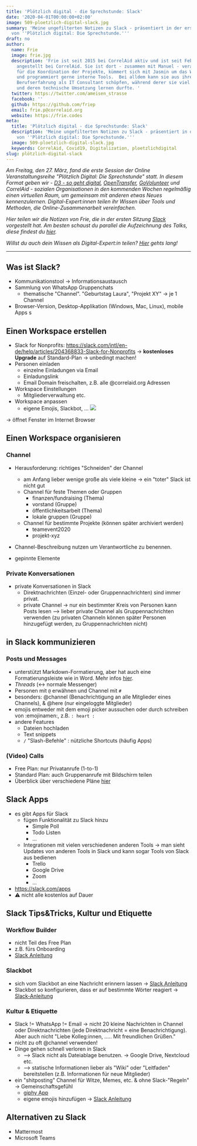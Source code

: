 ```yaml
---
title: 'Plötzlich digital - die Sprechstunde: Slack'
date: '2020-04-01T00:00:00+02:00'
image: 509-ploetzlich-digital-slack.jpg
summary: 'Meine ungefilterten Notizen zu Slack - präsentiert in der ersten Sitzung
  von ''Plötzlich digital: Die Sprechstunde.'''
draft: no
author:
  name: Frie
  image: frie.jpg
  description: 'Frie ist seit 2015 bei CorrelAid aktiv und ist seit Februar 2020 hauptamtlich
    angestellt bei CorrelAid. Sie ist dort - zusammen mit Manuel - verantwortlich
    für die Koordination der Projekte, kümmert sich mit Jasmin um das Wissensmanagement
    und programmiert gerne interne Tools.  Bei alldem kann sie aus ihrer zweijährigen
    Berufserfahrung als IT Consultant schöpfen, während derer sie viel über Projektarbeit
    und deren technische Umsetzung lernen durfte. '
  twitter: https://twitter.com/ameisen_strasse
  facebook: ''
  github: https://github.com/friep
  email: frie.p@correlaid.org
  website: https://frie.codes
meta:
  title: 'Plötzlich digital - die Sprechstunde: Slack'
  description: 'Meine ungefilterten Notizen zu Slack - präsentiert in der ersten Sitzung
    von ''Plötzlich digital: Die Sprechstunde.'''
  image: 509-ploetzlich-digital-slack.jpg
  keywords: CorrelAid, Covid19, Digitalization, ploetzlichdigital
slug: plötzlich-digital-slack
---
```


*Am Freitag, den 27. März, fand die erste Session der Online Veranstaltungsreihe "Plötzlich Digital: Die Sprechstunde" statt. In diesem Format geben wir - [D3 - so geht digital](https://so-geht-digital.de/), [OpenTransfer](https://opentransfer.de/), [GoVolunteer](govolunteer.com/) und CorrelAid - sozialen Organisationen in den kommenden Wochen regelmäßig einen virtuellen Raum, um gemeinsam mit anderen etwas Neues kennenzulernen. Digital-Expert:innen teilen ihr Wissen über Tools und Methoden, die Online-Zusammenarbeit vereinfachen.*

*Hier teilen wir die Notizen von Frie, die in der ersten Sitzung [Slack](https://slack.com/intl/en-de/help/articles/204368833-Slack-for-Nonprofits) vorgestellt hat. Am besten schaust du parallel die Aufzeichnung des Talks, diese findest du [hier](https://youtu.be/9wyL6svdBww).*

*Willst du auch dein Wissen als Digital-Expert:in teilen? [Hier](https://forms.gle/4GbxAR9S15R9UhyG6) gehts lang!*

----



## Was ist Slack?

- Kommunikationstool -> Informationsaustausch
- Sammlung von WhatsApp Gruppenchats 
    - thematische "Channel". "Geburtstag Laura", "Projekt XY" -> je 1 Channel 
- Browser-Version, Desktop-Applikation (Windows, Mac, Linux), mobile Apps
s

## Einen Workspace erstellen

- Slack for Nonprofits: https://slack.com/intl/en-de/help/articles/204368833-Slack-for-Nonprofits -> **kostenloses Upgrade** auf Standard-Plan -> unbedingt machen!
- Personen einladen
    - einzelne Einladungen via Email
    - Einladungslink 
    - Email Domain freischalten, z.B. alle @correlaid.org Adressen
- Workspace Einstellungen 
    - Mitgliederverwaltung etc. 
- Workspace anpassen
    - eigene Emojis, Slackbot, ...
![](https://i.imgur.com/3pbhoUs.png)

-> öffnet Fenster im Internet Browser 


## Einen Workspace organisieren

### Channel

- Herausforderung: richtiges "Schneiden" der Channel
    - am Anfang lieber wenige große als viele kleine -> ein "toter" Slack ist nicht gut 
    - Channel für feste Themen oder Gruppen
        - finanzen/fundraising (Thema)
        - vorstand (Gruppe)
        - öffentlichkeitsarbeit (Thema)
        - lokale gruppen (Gruppe)
    - Channel für bestimmte Projekte (können später archiviert werden)
        - teamevent2020
        - projekt-xyz

- Channel-Beschreibung nutzen um Verantwortliche zu benennen. 
- gepinnte Elemente



### Private Konversationen

- private Konversationen in Slack
    - Direktnachrichten (Einzel- oder Gruppennachrichten) sind immer privat.
    - private Channel -> nur ein bestimmter Kreis von Personen kann Posts lesen
--> lieber private Channel als Gruppennachrichten verwenden (zu privaten Channeln können später Personen hinzugefügt werden, zu Gruppennachrichten nicht)



## in Slack kommunizieren

### Posts und Messages 

- unterstützt Markdown-Formatierung, aber hat auch eine Formatierungsleiste wie in Word. Mehr infos [hier](https://slack.com/intl/de-de/help/articles/202288908-Nachrichten-formatieren).
- *Threads* (<-> normale Messenger)
- Personen mit `@` erwähnen und Channel mit `#`
- besonders: @channel (Benachrichtigung an alle Mitglieder eines Channels), & @here (nur eingeloggte Mitglieder)
- emojis entweder mit dem emoji picker aussuchen oder durch schreiben von :emojinamen:, z.B. `: heart :`
- andere Features
    - Dateien hochladen
    - Text snippets
    - `/` "Slash-Befehle" : nützliche Shortcuts (häufig Apps)



### (Video) Calls 

- Free Plan: nur Privatanrufe (1-to-1)
- Standard Plan: auch Gruppenanrufe mit Bildschirm teilen
- Überblick über verschiedene Pläne [hier](https://slack.com/intl/de-de/pricing<)


## Slack Apps

- es gibt Apps für Slack
    - fügen Funktionalität zu Slack hinzu
        - Simple Poll
        - Todo Listen
        - ...
    -  Integrationen mit vielen verschiedenen anderen Tools -> man sieht Updates von anderen Tools in Slack und kann sogar Tools von Slack aus bedienen
        - Trello
        - Google Drive
        - Zoom
        - ...
- https://slack.com/apps
- :warning: nicht alle kostenlos auf Dauer



## Slack Tips&Tricks, Kultur und Etiquette

### Workflow Builder 

- nicht Teil des Free Plan
- z.B. fürs Onboarding
- [Slack Anleitung](https://slack.com/intl/de-de/help/articles/360035692513-Anleitung-zum-Workflow-Builder)

### Slackbot

- sich vom Slackbot an eine Nachricht erinnern lassen -> [Slack Anleitung](https://slack.com/intl/de-de/help/articles/208423427-Erinnerungen-einrichten) 
- Slackbot so konfigurieren, dass er auf bestimmte Wörter reagiert -> [Slack-Anleitung](https://slack.com/intl/de-de/help/articles/202026038-Eine-Einf%C3%BChrung-in-Slackbot) 



### Kultur & Etiquette

- Slack != WhatsApp != Email -> nicht 20 kleine Nachrichten in Channel oder Direktnachrichten (jede Direktnachricht = eine Benachrichtigung). Aber auch nicht "Liebe Kolleg:innen, ..... Mit freundlichen Grüßen." 
- nicht zu oft @channel verwenden!
- Dinge gehen schnell verloren in Slack
    - --> Slack nicht als Dateiablage benutzen. -> Google Drive, Nextcloud etc.
    - --> statische Informationen lieber als "Wiki" oder "Leitfaden" bereitstellen (z.B. Informationen für neue Mitglieder)
- ein "shitposting" Channel für Witze, Memes, etc. & ohne Slack-"Regeln" -> Gemeinschaftsgefühl
    - [giphy App](https://slack.com/apps/A0F827J2C-giphy)
    - eigene emojis hinzufügen -> [Slack Anleitung](https://slack.com/intl/de-de/help/articles/206870177-Benutzerdefiniertes-Emoji-hinzuf%C3%BCgen) 


## Alternativen zu Slack

- Mattermost
- Microsoft Teams


